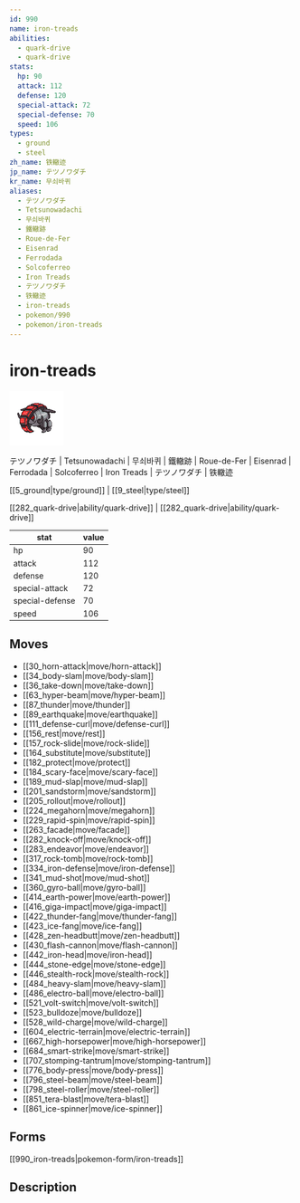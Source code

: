 ```yaml
---
id: 990
name: iron-treads
abilities:
  - quark-drive
  - quark-drive
stats:
  hp: 90
  attack: 112
  defense: 120
  special-attack: 72
  special-defense: 70
  speed: 106
types:
  - ground
  - steel
zh_name: 铁轍迹
jp_name: テツノワダチ
kr_name: 무쇠바퀴
aliases:
  - テツノワダチ
  - Tetsunowadachi
  - 무쇠바퀴
  - 鐵轍跡
  - Roue-de-Fer
  - Eisenrad
  - Ferrodada
  - Solcoferreo
  - Iron Treads
  - テツノワダチ
  - 铁轍迹
  - iron-treads
  - pokemon/990
  - pokemon/iron-treads
---
```

# iron-treads

![](https://raw.githubusercontent.com/PokeAPI/sprites/master/sprites/pokemon/990.png)

テツノワダチ | Tetsunowadachi | 무쇠바퀴 | 鐵轍跡 | Roue-de-Fer | Eisenrad | Ferrodada | Solcoferreo | Iron Treads | テツノワダチ | 铁轍迹

[[5_ground|type/ground]] | [[9_steel|type/steel]]

[[282_quark-drive|ability/quark-drive]] | [[282_quark-drive|ability/quark-drive]]

|stat|value|
|---|---|
|hp|90|
|attack|112|
|defense|120|
|special-attack|72|
|special-defense|70|
|speed|106|


## Moves

- [[30_horn-attack|move/horn-attack]]
- [[34_body-slam|move/body-slam]]
- [[36_take-down|move/take-down]]
- [[63_hyper-beam|move/hyper-beam]]
- [[87_thunder|move/thunder]]
- [[89_earthquake|move/earthquake]]
- [[111_defense-curl|move/defense-curl]]
- [[156_rest|move/rest]]
- [[157_rock-slide|move/rock-slide]]
- [[164_substitute|move/substitute]]
- [[182_protect|move/protect]]
- [[184_scary-face|move/scary-face]]
- [[189_mud-slap|move/mud-slap]]
- [[201_sandstorm|move/sandstorm]]
- [[205_rollout|move/rollout]]
- [[224_megahorn|move/megahorn]]
- [[229_rapid-spin|move/rapid-spin]]
- [[263_facade|move/facade]]
- [[282_knock-off|move/knock-off]]
- [[283_endeavor|move/endeavor]]
- [[317_rock-tomb|move/rock-tomb]]
- [[334_iron-defense|move/iron-defense]]
- [[341_mud-shot|move/mud-shot]]
- [[360_gyro-ball|move/gyro-ball]]
- [[414_earth-power|move/earth-power]]
- [[416_giga-impact|move/giga-impact]]
- [[422_thunder-fang|move/thunder-fang]]
- [[423_ice-fang|move/ice-fang]]
- [[428_zen-headbutt|move/zen-headbutt]]
- [[430_flash-cannon|move/flash-cannon]]
- [[442_iron-head|move/iron-head]]
- [[444_stone-edge|move/stone-edge]]
- [[446_stealth-rock|move/stealth-rock]]
- [[484_heavy-slam|move/heavy-slam]]
- [[486_electro-ball|move/electro-ball]]
- [[521_volt-switch|move/volt-switch]]
- [[523_bulldoze|move/bulldoze]]
- [[528_wild-charge|move/wild-charge]]
- [[604_electric-terrain|move/electric-terrain]]
- [[667_high-horsepower|move/high-horsepower]]
- [[684_smart-strike|move/smart-strike]]
- [[707_stomping-tantrum|move/stomping-tantrum]]
- [[776_body-press|move/body-press]]
- [[796_steel-beam|move/steel-beam]]
- [[798_steel-roller|move/steel-roller]]
- [[851_tera-blast|move/tera-blast]]
- [[861_ice-spinner|move/ice-spinner]]

## Forms



[[990_iron-treads|pokemon-form/iron-treads]]

## Description



